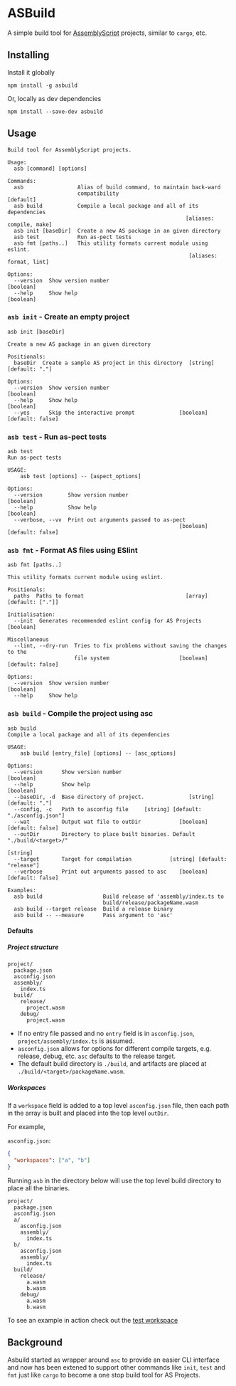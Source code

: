 # ASBuild

A simple build tool for [AssemblyScript](https://assemblyscript.org) projects, similar to `cargo`, etc.

## Installing

Install it globally
```
npm install -g asbuild
```

Or, locally as dev dependencies

```
npm install --save-dev asbuild
```

## Usage
```
Build tool for AssemblyScript projects.

Usage:
  asb [command] [options]

Commands:
  asb                 Alias of build command, to maintain back-ward
                      compatibility                                    [default]
  asb build           Compile a local package and all of its dependencies
                                                        [aliases: compile, make]
  asb init [baseDir]  Create a new AS package in an given directory
  asb test            Run as-pect tests
  asb fmt [paths..]   This utility formats current module using eslint.
                                                         [aliases: format, lint]

Options:
  --version  Show version number                                       [boolean]
  --help     Show help                                                 [boolean]
```

### `asb init` - Create an empty project
```
asb init [baseDir]

Create a new AS package in an given directory

Positionals:
  baseDir  Create a sample AS project in this directory  [string] [default: "."]

Options:
  --version  Show version number                                       [boolean]
  --help     Show help                                                 [boolean]
  --yes      Skip the interactive prompt              [boolean] [default: false]
```

### `asb test` - Run as-pect tests
```
asb test
Run as-pect tests

USAGE:
    asb test [options] -- [aspect_options]

Options:
  --version        Show version number                                 [boolean]
  --help           Show help                                           [boolean]
  --verbose, --vv  Print out arguments passed to as-pect
                                                      [boolean] [default: false]
```

### `asb fmt` - Format AS files using ESlint
```
asb fmt [paths..]

This utility formats current module using eslint.

Positionals:
  paths  Paths to format                                [array] [default: ["."]]

Initialisation:
  --init  Generates recommended eslint config for AS Projects          [boolean]

Miscellaneous
  --lint, --dry-run  Tries to fix problems without saving the changes to the
                     file system                      [boolean] [default: false]

Options:
  --version  Show version number                                       [boolean]
  --help     Show help 
```

### `asb build` - Compile the project using asc
```
asb build
Compile a local package and all of its dependencies

USAGE:
    asb build [entry_file] [options] -- [asc_options]

Options:
  --version      Show version number                                   [boolean]
  --help         Show help                                             [boolean]
  --baseDir, -d  Base directory of project.              [string] [default: "."]
  --config, -c   Path to asconfig file     [string] [default: "./asconfig.json"]
  --wat          Output wat file to outDir            [boolean] [default: false]
  --outDir       Directory to place built binaries. Default "./build/<target>/"
                                                                        [string]
  --target       Target for compilation            [string] [default: "release"]
  --verbose      Print out arguments passed to asc    [boolean] [default: false]

Examples:
  asb build                   Build release of 'assembly/index.ts to
                              build/release/packageName.wasm
  asb build --target release  Build a release binary
  asb build -- --measure      Pass argument to 'asc'
```

#### Defaults

##### Project structure

```
project/
  package.json   
  asconfig.json
  assembly/
    index.ts
  build/
    release/
      project.wasm
    debug/
      project.wasm
```
 - If no entry file passed and no `entry` field is in `asconfig.json`, `project/assembly/index.ts` is assumed.
 - `asconfig.json` allows for options for different compile targets, e.g. release, debug, etc.  `asc` defaults to the release target.
 - The default build directory is `./build`, and artifacts are placed at `./build/<target>/packageName.wasm`.

##### Workspaces

If a `workspace` field is added to a top level `asconfig.json` file, then each path in the array is built and placed into the top level `outDir`.

For example,

`asconfig.json`:
```json
{
  "workspaces": ["a", "b"]
}
```

Running `asb` in the directory below will use the top level build directory to place all the binaries.

```
project/
  package.json
  asconfig.json
  a/
    asconfig.json
    assembly/
      index.ts
  b/
    asconfig.json
    assembly/
      index.ts
  build/
    release/
      a.wasm
      b.wasm
    debug/
      a.wasm
      b.wasm
```

To see an example in action check out the [test workspace](./tests/build_test)




## Background

Asbuild started as wrapper around `asc` to provide an easier CLI interface and now has been extened to support other commands
like `init`, `test` and `fmt` just like `cargo` to become a one stop build tool for AS Projects. 


